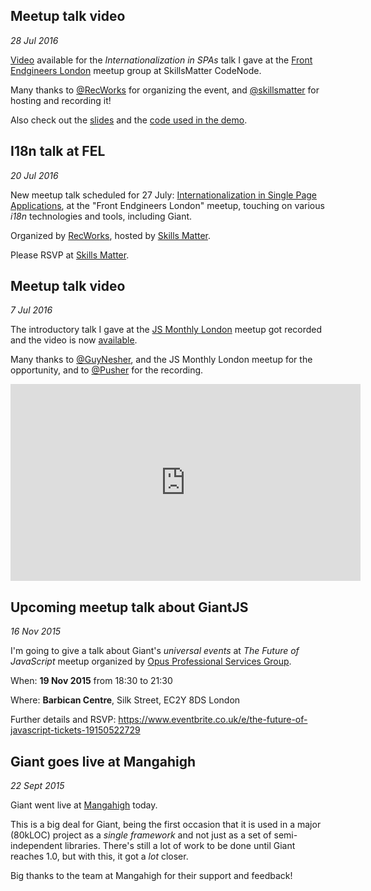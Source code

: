 <!-- @@@page:blog@@@ -->
<!-- @@@title:GiantJS Blog@@@ -->

Meetup talk video
-----------------

*28 Jul 2016*

[Video](https://skillsmatter.com/skillscasts/8442-internationalization-in-single-page-applications)
 available for the *Internationalization in SPAs* talk I gave at the [Front Endgineers London](http://www.meetup.com/Front-Endgineers-London/) meetup group at SkillsMatter CodeNode.

Many thanks to [@RecWorks](https://twitter.com/RecWorks) for organizing the event, and [@skillsmatter](https://twitter.com/skillsmatter) for hosting and recording it!

Also check out the [slides](https://drive.google.com/open?id=1qG6WYomhzOjLGetmSRLgun0dcwClkwq9T9IoXRYgCqw) and the [code used in the demo](https://github.com/danstocker/talk-fel-i18n-spa).

I18n talk at FEL
----------------

*20 Jul 2016*

New meetup talk scheduled for 27 July: [Internationalization in Single Page Applications](http://www.meetup.com/Front-Endgineers-London/events/232560264/), at the "Front Endgineers London" meetup, touching on various *i18n* technologies and tools, including Giant.

Organized by [RecWorks](http://www.recworks.co.uk/), hosted by [Skills Matter](https://skillsmatter.com/).

Please RSVP at [Skills Matter](https://skillsmatter.com/meetups/8272-front-endgineers-meetup).

Meetup talk video
-----------------

*7 Jul 2016*

The introductory talk I gave at the [JS Monthly London](http://www.meetup.com/js-monthly-london/) meetup got recorded and the video is now [available](https://blog.pusher.com/giant-js-full-featured-front-end-framework/).

Many thanks to [@GuyNesher](https://twitter.com/GuyNesher), and the JS Monthly London meetup for the opportunity, and to [@Pusher](https://twitter.com/pusher) for the recording.

<iframe width="560" height="315" src="https://www.youtube.com/embed/WGzUL_Sf264" frameborder="0" allowfullscreen></iframe>

Upcoming meetup talk about GiantJS
----------------------------------

*16 Nov 2015*

I'm going to give a talk about Giant's *universal events* at *The Future of JavaScript* meetup organized by [Opus Professional Services Group](http://www.eventbrite.co.uk/o/opus-professional-services-group-8553175033).

When: **19 Nov 2015** from 18:30 to 21:30

Where: **Barbican Centre**, Silk Street, EC2Y 8DS London

Further details and RSVP: https://www.eventbrite.co.uk/e/the-future-of-javascript-tickets-19150522729

Giant goes live at Mangahigh
----------------------------

*22 Sept 2015*

Giant went live at [Mangahigh](https://www.mangahigh.com) today.

This is a big deal for Giant, being the first occasion that it is used in a major (80kLOC) project as a *single framework* and not just as a set of semi-independent libraries. There's still a lot of work to be done until Giant reaches 1.0, but with this, it got a *lot* closer.

Big thanks to the team at Mangahigh for their support and feedback!
